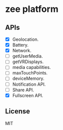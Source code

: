 # zee platform

## APIs

- [x] Geolocation.
- [x] Battery.
- [x] Network.
- [ ] getUserMedia.
- [ ] getVRDisplays.
- [ ] media capabilities.
- [ ] maxTouchPoints.
- [ ] deviceMemory.
- [ ] Notification API.
- [ ] Share API.
- [x] Fullscreen API.

## License

MIT
